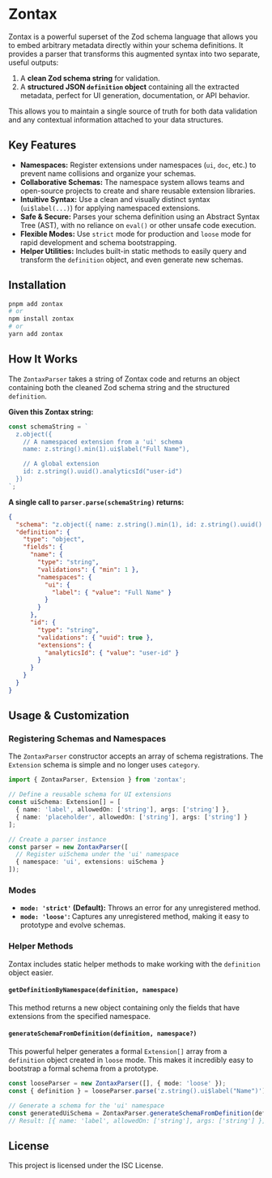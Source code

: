 # Zontax

Zontax is a powerful superset of the Zod schema language that allows you to embed arbitrary metadata directly within your schema definitions. It provides a parser that transforms this augmented syntax into two separate, useful outputs:

1.  A **clean Zod schema string** for validation.
2.  A **structured JSON `definition` object** containing all the extracted metadata, perfect for UI generation, documentation, or API behavior.

This allows you to maintain a single source of truth for both data validation and any contextual information attached to your data structures.

## Key Features

- **Namespaces:** Register extensions under namespaces (`ui`, `doc`, etc.) to prevent name collisions and organize your schemas.
- **Collaborative Schemas:** The namespace system allows teams and open-source projects to create and share reusable extension libraries.
- **Intuitive Syntax:** Use a clean and visually distinct syntax (`ui$label(...)`) for applying namespaced extensions.
- **Safe & Secure:** Parses your schema definition using an Abstract Syntax Tree (AST), with no reliance on `eval()` or other unsafe code execution.
- **Flexible Modes:** Use `strict` mode for production and `loose` mode for rapid development and schema bootstrapping.
- **Helper Utilities:** Includes built-in static methods to easily query and transform the `definition` object, and even generate new schemas.

## Installation

```bash
pnpm add zontax
# or
npm install zontax
# or
yarn add zontax
```

## How It Works

The `ZontaxParser` takes a string of Zontax code and returns an object containing both the cleaned Zod schema string and the structured `definition`.

**Given this Zontax string:**
```javascript
const schemaString = `
  z.object({
    // A namespaced extension from a 'ui' schema
    name: z.string().min(1).ui$label("Full Name"),

    // A global extension
    id: z.string().uuid().analyticsId("user-id")
  })
`;
```

**A single call to `parser.parse(schemaString)` returns:**
```json
{
  "schema": "z.object({ name: z.string().min(1), id: z.string().uuid() })",
  "definition": {
    "type": "object",
    "fields": {
      "name": {
        "type": "string",
        "validations": { "min": 1 },
        "namespaces": {
          "ui": {
            "label": { "value": "Full Name" }
          }
        }
      },
      "id": {
        "type": "string",
        "validations": { "uuid": true },
        "extensions": {
          "analyticsId": { "value": "user-id" }
        }
      }
    }
  }
}
```

## Usage & Customization

### Registering Schemas and Namespaces

The `ZontaxParser` constructor accepts an array of schema registrations. The `Extension` schema is simple and no longer uses `category`.

```typescript
import { ZontaxParser, Extension } from 'zontax';

// Define a reusable schema for UI extensions
const uiSchema: Extension[] = [
  { name: 'label', allowedOn: ['string'], args: ['string'] },
  { name: 'placeholder', allowedOn: ['string'], args: ['string'] }
];

// Create a parser instance
const parser = new ZontaxParser([
  // Register uiSchema under the 'ui' namespace
  { namespace: 'ui', extensions: uiSchema }
]);
```

### Modes

- **`mode: 'strict'` (Default):** Throws an error for any unregistered method.
- **`mode: 'loose'`:** Captures any unregistered method, making it easy to prototype and evolve schemas.

### Helper Methods

Zontax includes static helper methods to make working with the `definition` object easier.

#### `getDefinitionByNamespace(definition, namespace)`

This method returns a new object containing only the fields that have extensions from the specified namespace.

#### `generateSchemaFromDefinition(definition, namespace?)`

This powerful helper generates a formal `Extension[]` array from a `definition` object created in `loose` mode. This makes it incredibly easy to bootstrap a formal schema from a prototype.

```typescript
const looseParser = new ZontaxParser([], { mode: 'loose' });
const { definition } = looseParser.parse('z.string().ui$label("Name")');

// Generate a schema for the 'ui' namespace
const generatedUiSchema = ZontaxParser.generateSchemaFromDefinition(definition, 'ui');
// Result: [{ name: 'label', allowedOn: ['string'], args: ['string'] }]
```

## License
This project is licensed under the ISC License.